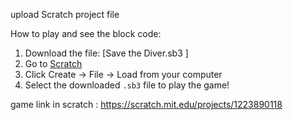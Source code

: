 upload Scratch project file

How to play and see the block code:
1. Download the file: [Save the Diver.sb3 ]  
2. Go to [Scratch](https://scratch.mit.edu)  
3. Click Create → File → Load from your computer
4. Select the downloaded `.sb3` file to play the game!


 game link in scratch : https://scratch.mit.edu/projects/1223890118 


 
